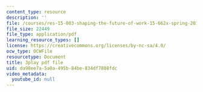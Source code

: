 ```yaml
---
content_type: resource
description: ''
file: /courses/res-15-003-shaping-the-future-of-work-15-662x-spring-2016/da98ee7a5a0a495b84be834df7808fdc_M4dl1quiPPY.pdf
file_size: 22449
file_type: application/pdf
learning_resource_types: []
license: https://creativecommons.org/licenses/by-nc-sa/4.0/
ocw_type: OCWFile
resourcetype: Document
title: 3play pdf file
uid: da98ee7a-5a0a-495b-84be-834df7808fdc
video_metadata:
  youtube_id: null
---
```

